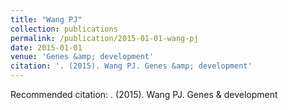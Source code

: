 ```yaml
---
title: "Wang PJ"
collection: publications
permalink: /publication/2015-01-01-wang-pj
date: 2015-01-01
venue: 'Genes &amp; development'
citation: '. (2015). Wang PJ. Genes &amp; development'
---
```


Recommended citation: . (2015). Wang PJ. Genes & development